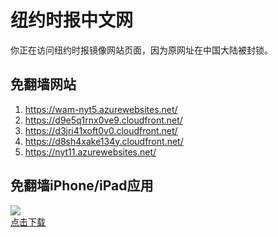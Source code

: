 <h1>纽约时报中文网</h1>
<p>你正在访问纽约时报镜像网站页面，因为原网址在中国大陆被封锁。</p>
<h2>免翻墙网站</h2>
<ol>
<li><a href="https://wam-nyt5.azurewebsites.net/" target="1">https://wam-nyt5.azurewebsites.net/</a></li>
<li><a href="https://d9e5q1rnx0ve9.cloudfront.net/" target="2">https://d9e5q1rnx0ve9.cloudfront.net/</a></li>
<li><a href="https://d3jri41xoft0v0.cloudfront.net/" target="3">https://d3jri41xoft0v0.cloudfront.net/</a></li>
<li><a href="https://d8sh4xake134y.cloudfront.net/" target="4">https://d8sh4xake134y.cloudfront.net/</a></li>
<li><a href="https://nyt11.azurewebsites.net/" target="5">https://nyt11.azurewebsites.net/</a></li>
</ol>
<h2>免翻墙iPhone/iPad应用</h2>
<p>
	<a href="https://itunes.apple.com/cn/app/niu-yue-shi-bao-zhong-wen-wang/id807498298?mt=8">
		<img src="icon175x175.jpeg" />
		<br/>点击下载
	</a>
</p>